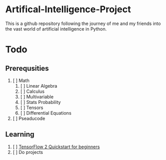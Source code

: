 # Artifical-Intelligence-Project
This is a github repository following the journey of me and my friends into the vast world of artificial intelligence in Python.

# Todo

## Prerequsities

1. [ ] Math
    1. [ ] Linear Algebra
    2. [ ] Calculus 
    3. [ ] Multivariable 
    4. [ ] Stats Probability
    5. [ ] Tensors
    6. [ ] Differential Equations
2. [ ] Pseaducode

## Learning

1. [ ] [TensorFlow 2 Quickstart for beginners](https://www.tensorflow.org/tutorials/quickstart/beginner)
2. [ ] Do projects
